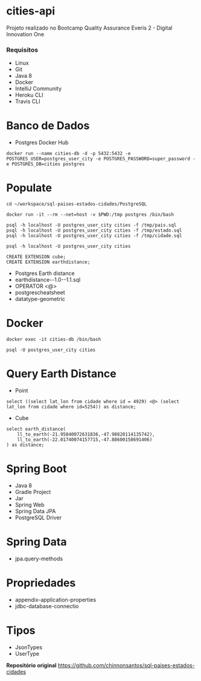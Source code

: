 # cities-api

Projeto realizado no Bootcamp Quality Assurance Everis 2 - Digital Innovation One

### Requisitos

* Linux
* Git
* Java 8
* Docker
* IntelliJ Community
* Heroku CLI
* Travis CLI

# Banco de Dados

* Postgres Docker Hub 
```
docker run --name cities-db -d -p 5432:5432 -e POSTGRES_USER=postgres_user_city -e POSTGRES_PASSWORD=super_password -e POSTGRES_DB=cities postgres
```

# Populate

```
cd ~/workspace/sql-paises-estados-cidades/PostgreSQL

docker run -it --rm --net=host -v $PWD:/tmp postgres /bin/bash

psql -h localhost -U postgres_user_city cities -f /tmp/pais.sql
psql -h localhost -U postgres_user_city cities -f /tmp/estado.sql
psql -h localhost -U postgres_user_city cities -f /tmp/cidade.sql

psql -h localhost -U postgres_user_city cities

CREATE EXTENSION cube; 
CREATE EXTENSION earthdistance;
```

* Postgres Earth distance
* earthdistance--1.0--1.1.sql
* OPERATOR <@>
* postgrescheatsheet
* datatype-geometric

# Docker
```
docker exec -it cities-db /bin/bash

psql -U postgres_user_city cities
```
# Query Earth Distance

* Point
```
select ((select lat_lon from cidade where id = 4929) <@> (select lat_lon from cidade where id=5254)) as distance;
```
* Cube
```
select earth_distance(
    ll_to_earth(-21.95840072631836,-47.98820114135742), 
    ll_to_earth(-22.01740074157715,-47.88600158691406)
) as distance;
```

# Spring Boot

* Java 8
* Gradle Project
* Jar
* Spring Web
* Spring Data JPA
* PostgreSQL Driver

# Spring Data

* jpa.query-methods

# Propriedades

* appendix-application-properties
* jdbc-database-connectio

# Tipos

* JsonTypes
* UserType





**Repositório original** https://github.com/chinnonsantos/sql-paises-estados-cidades 


